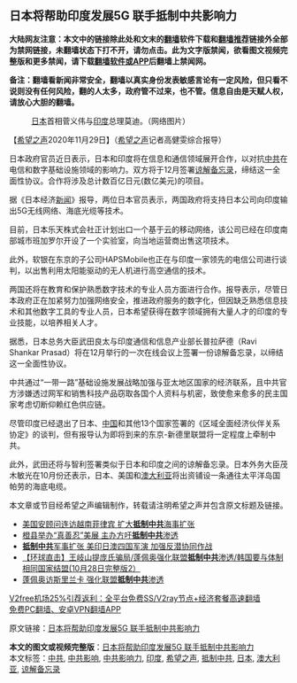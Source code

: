  <h2>日本将帮助印度发展5G 联手抵制中共影响力</h2> <p class="notice"><b>大陆网友注意：本文中的链接除此处和文末的<a href="https://github.com/bannedbook/fanqiang" >翻墙</a>软件下载和<a href="https://github.com/killgcd/justmysocks/blob/master/README.md">翻墙推荐</a>链接外全部为禁网链接，未翻墙状态下打不开，请勿点击。此为文字版禁闻，欲看图文视频完整版和更多禁闻，请下载<a href="https://github.com/bannedbook/fanqiang">翻墙软件或APP</a>后翻墙上禁闻网。</p><p>备注：翻墙看新闻非常安全，翻墙以真实身份发表敏感言论有一定风险，但只看不说则没有任何风险，翻的人太多，政府管不过来，也不管。信息自由是天赋人权，请放心大胆的翻墙。</b></p>  <div class="entry"> <figure><figcaption><a href="https://www.bannedbook.org/bnews/tag/%e6%97%a5%e6%9c%ac/" class="st_tag internal_tag" rel="tag" title="标签 日本 下的日志">日本</a>首相菅义伟与<a href="https://www.bannedbook.org/bnews/tag/%e5%8d%b0%e5%ba%a6/" class="st_tag internal_tag" rel="tag" title="标签 印度 下的日志">印度</a>总理莫迪。（网络图片）</figcaption></figure> <p>【<span class='wp_keywordlink_affiliate'><a href="https://www.soundofhope.org" title="希望之声" target="_blank">希望之声</a></span>2020年11月29日】（<a href="https://www.bannedbook.org/bnews/tag/%e5%b8%8c%e6%9c%9b%e4%b9%8b%e5%a3%b0/" class="st_tag internal_tag" rel="tag" title="标签 希望之声 下的日志">希望之声</a>记者高健雯综合报导）</p> <p>日本政府官员近日表示，日本和印度将在信息和通信领域展开合作，以对抗<a href="https://www.bannedbook.org/bnews/tag/%e4%b8%ad%e5%85%b1/" class="st_tag internal_tag" rel="tag" title="标签 中共 下的日志">中共</a>在电信和数字基础设施领域的影响力。双方将于12月签署<a href="https://www.bannedbook.org/bnews/tag/%E8%B0%85%E8%A7%A3%E5%A4%87%E5%BF%98%E5%BD%95/" class="st_tag internal_tag" rel="tag" title="标签 谅解备忘录 下的日志">谅解备忘录</a>，缔结这一全面性协议。合作将涉及总计数百亿日元(数亿美元)的项目。</p> <p>据《日本经济<span class='wp_keywordlink_affiliate'><a href="https://www.bannedbook.org/" title="新闻">新闻</a></span>》报导，两位日本官员表示，两国政府将支持日本公司向印度输出5G无线网络、海底光缆等技术。</p> <p>目前，日本乐天株式会社正计划出口一个基于云的移动网络，该公司已经在印度南部城市班加罗尔开设了一个实验室，向当地运营商出售这项技术。</p>  <p>此外，软银在东京的子公司HAPSMobile也正在与印度一家领先的电信公司进行谈判，以出售利用太阳能驱动的无人机进行高空通信的技术。</p> <p>两国还将在教育和保护熟悉数字技术的专业人员方面进行合作。报导表示，尽管日本政府正在加紧努力加强网络安全，推进政府服务的数字化，但因缺乏熟悉信息技术和其他数字工具的专业人员，日本希望获得在数字领域拥有大量人才的印度的专业技能，以培养相关人才。</p> <p>据悉，日本总务大臣武田良太与印度通信和信息产业部长普拉萨德（Ravi Shankar Prasad）将在12月举行的一次在线会议上签署一份谅解备忘录，以缔结这一全面性协议。</p> <p>中共通过“一带一路”基础设施发展战略加强与亚太地区国家的经济联系，且中共官方涉嫌透过网军和销售科技产品窃取各国个人资料与机密，致使愈来愈多的民主国家考虑切断仰赖红色供应链。</p>  <p>尽管印度已经退出了日本、<span class='wp_keywordlink_affiliate'><a href="https://www.bannedbook.org/" title="中国" target="_blank">中国</a></span>和其他13个国家签署的《区域全面经济伙伴关系协定》的谈判，但有报导认为即将到来的东京-新德里联盟将一定程度上牵制中共。</p> <p>此外，武田还将与智利签署类似于日本和印度之间的谅解备忘录。日本外务大臣茂木敏光在10月份还表示，日本、美国和<a href="https://www.bannedbook.org/bnews/tag/%e6%be%b3%e5%a4%a7%e5%88%a9%e4%ba%9a/" class="st_tag internal_tag" rel="tag" title="标签 澳大利亚 下的日志">澳大利亚</a>将出资铺设一条通往太平洋岛国帕劳的海底电缆。</p> <p>本文章或节目经希望之声编辑制作，转载请注明希望之声并包含原文标题及链接。</p> <ul class='op-related-articles' title='相关阅读'> <li><a href='https://www.bannedbook.org/bnews/comments/20201124/1436093.html' target='_blank'>美国安顾问连访越南菲律宾 扩大<b>抵制中共</b>海事扩张</a></li> <li><a href='https://www.bannedbook.org/bnews/bannedvideo/20201122/1435254.html' target='_blank'>橙县举办“真善忍”美展 主办方吁<b>抵制中共</b>渗透</a></li> <li><a href='https://www.bannedbook.org/bnews/comments/20201103/1424999.html' target='_blank'><b>抵制中共</b>军事扩张 美印日澳四国军演 加强反潜协同作战</a></li> <li><a href='https://www.bannedbook.org/bnews/bannedvideo/20201029/1421928.html' target='_blank'>【环球直击】王岐山提庞氏骗局/蓬佩奥强化联盟<b>抵制中共</b>渗透/韩国要与体制相同国家结盟(10月28日完整版2）</a></li> <li><a href='https://www.bannedbook.org/bnews/bannedvideo/20201029/1421879.html' target='_blank'>蓬佩奥访斯里兰卡 强化联盟<b>抵制中共</b>渗透</a></li> </ul> <p class="texttj"> <a href="https://www.bannedbook.org/forum23/topic22702.html" target="_blank">V2free机场25%引荐返利：全平台免费SS/V2ray节点+经济套餐高速翻墙</a><br/> <a href="https://github.com/bannedbook/fanqiang/wiki/%E7%A6%81%E9%97%BB%E7%BD%91%E5%AE%89%E5%8D%93%E7%BF%BB%E5%A2%99%E6%96%B0%E9%97%BBAPP" target="_blank">免费PC翻墙、安卓VPN翻墙APP</a></p><p>原文链接：<a class="src_link"  href="https://www.soundofhope.org/post/448381" target="_blank">日本将帮助印度发展5G 联手抵制中共影响力</a></p> <a name='sharetosocial'></a>       <div><b>本文的图文或视频完整版</b>：<a href='https://www.bannedbook.org/bnews/comments/20201130/1439507.html'>日本将帮助印度发展5G 联手抵制中共影响力</a></div>  </div><!--END ENTRY--> <div class="postfooter"> <div>本文标签：<a href="https://www.bannedbook.org/bnews/tag/%e4%b8%ad%e5%85%b1/" rel="tag">中共</a>, <a href="https://www.bannedbook.org/bnews/tag/%E4%B8%AD%E5%85%B1%E5%BD%B1%E5%93%8D/" rel="tag">中共影响</a>, <a href="https://www.bannedbook.org/bnews/tag/%E4%B8%AD%E5%85%B1%E5%BD%B1%E5%93%8D%E5%8A%9B/" rel="tag">中共影响力</a>, <a href="https://www.bannedbook.org/bnews/tag/%e5%8d%b0%e5%ba%a6/" rel="tag">印度</a>, <a href="https://www.bannedbook.org/bnews/tag/%e5%b8%8c%e6%9c%9b%e4%b9%8b%e5%a3%b0/" rel="tag">希望之声</a>, <a href="https://www.bannedbook.org/bnews/tag/%E6%8A%B5%E5%88%B6%E4%B8%AD%E5%85%B1/" rel="tag">抵制中共</a>, <a href="https://www.bannedbook.org/bnews/tag/%e6%97%a5%e6%9c%ac/" rel="tag">日本</a>, <a href="https://www.bannedbook.org/bnews/tag/%e6%be%b3%e5%a4%a7%e5%88%a9%e4%ba%9a/" rel="tag">澳大利亚</a>, <a href="https://www.bannedbook.org/bnews/tag/%E8%B0%85%E8%A7%A3%E5%A4%87%E5%BF%98%E5%BD%95/" rel="tag">谅解备忘录</a></div>  </div><!--END POSTFOOTER--> 